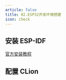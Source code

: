 ```yaml
---
article: false
title: 02.ESP32开发环境搭建
icon: check
---
```



## 安装 ESP-IDF
[官方安装教程](https://docs.espressif.com/projects/esp-idf/zh_CN/stable/esp32/get-started/windows-setup.html)

## 配置 CLion 


